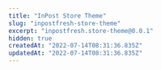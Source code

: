 ```yaml
---
title: "InPost Store Theme"
slug: "inpostfresh-store-theme"
excerpt: "inpostfresh.store-theme@0.0.1"
hidden: true
createdAt: "2022-07-14T08:31:36.835Z"
updatedAt: "2022-07-14T08:31:36.835Z"
---
```

